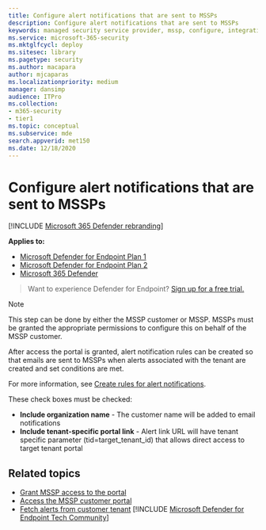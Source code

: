 ```yaml
---
title: Configure alert notifications that are sent to MSSPs
description: Configure alert notifications that are sent to MSSPs
keywords: managed security service provider, mssp, configure, integration
ms.service: microsoft-365-security
ms.mktglfcycl: deploy
ms.sitesec: library
ms.pagetype: security
ms.author: macapara
author: mjcaparas
ms.localizationpriority: medium
manager: dansimp
audience: ITPro
ms.collection: 
- m365-security
- tier1
ms.topic: conceptual
ms.subservice: mde
search.appverid: met150
ms.date: 12/18/2020
---
```


# Configure alert notifications that are sent to MSSPs

[!INCLUDE [Microsoft 365 Defender rebranding](../../includes/microsoft-defender.md)]

**Applies to:**
- [Microsoft Defender for Endpoint Plan 1](https://go.microsoft.com/fwlink/p/?linkid=2154037)
- [Microsoft Defender for Endpoint Plan 2](https://go.microsoft.com/fwlink/p/?linkid=2154037)
- [Microsoft 365 Defender](https://go.microsoft.com/fwlink/?linkid=2118804)

> Want to experience Defender for Endpoint? [Sign up for a free trial.](https://signup.microsoft.com/create-account/signup?products=7f379fee-c4f9-4278-b0a1-e4c8c2fcdf7e&ru=https://aka.ms/MDEp2OpenTrial?ocid=docs-mssp-support-abovefoldlink)

> [!NOTE]
> This step can be done by either the MSSP customer or MSSP. MSSPs must be granted the appropriate permissions to configure this on behalf of the MSSP customer.

After access the portal is granted, alert notification rules can be created so that emails are sent to MSSPs when alerts associated with the tenant are created and set conditions are met.

For more information, see [Create rules for alert notifications](configure-email-notifications.md#create-rules-for-alert-notifications).

These check boxes must be checked:

- **Include organization name** - The customer name will be added to email notifications
- **Include tenant-specific portal link** - Alert link URL will have tenant specific parameter (tid=target_tenant_id) that allows direct access to target tenant portal

## Related topics

- [Grant MSSP access to the portal](grant-mssp-access.md)
- [Access the MSSP customer portal](access-mssp-portal.md)
- [Fetch alerts from customer tenant](fetch-alerts-mssp.md)
[!INCLUDE [Microsoft Defender for Endpoint Tech Community](../../includes/defender-mde-techcommunity.md)]
